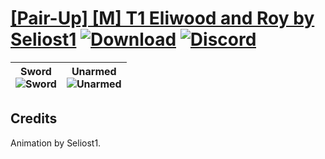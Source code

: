 # [\[Pair-Up\] \[M\] T1 Eliwood and Roy by Seliost1](https://github.com/Klokinator/FE-Repo/tree/main/Battle%20Animations/Lords%20-%20Vanilla%20and%20Custom/%5BPair-Up%5D%20%5BM%5D%20T1%20Eliwood%20and%20Roy%20by%20Seliost1) [![Download](https://img.shields.io/badge/Download--red?style=social&logo=github)](https://minhaskamal.github.io/DownGit/#/home?url=https://github.com/Klokinator/FE-Repo/tree/main/Battle%20Animations/Lords%20-%20Vanilla%20and%20Custom/%5BPair-Up%5D%20%5BM%5D%20T1%20Eliwood%20and%20Roy%20by%20Seliost1) [![Discord](https://img.shields.io/badge/Discord--blue?style=social&logo=discord)](https://discord.gg/C7VNGnyTPA)

| <b>Sword</b><br/><img alt="Sword" src="https://raw.githubusercontent.com/Klokinator/FE-Repo/main/Battle%20Animations/Lords%20-%20Vanilla%20and%20Custom/%5BPair-Up%5D%20%5BM%5D%20T1%20Eliwood%20and%20Roy%20by%20Seliost1/1.%20Sword/Sword.gif"/> | <b>Unarmed</b><br/><img alt="Unarmed" src="https://raw.githubusercontent.com/Klokinator/FE-Repo/main/Battle%20Animations/Lords%20-%20Vanilla%20and%20Custom/%5BPair-Up%5D%20%5BM%5D%20T1%20Eliwood%20and%20Roy%20by%20Seliost1/8.%20Unarmed/Unarmed.gif"/> |
| :---: | :---: |

## Credits

Animation by Seliost1.

